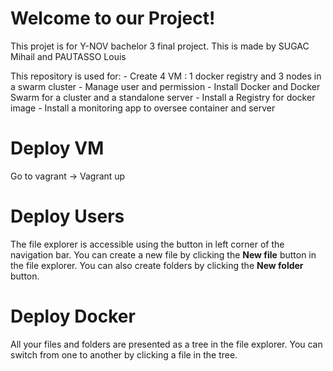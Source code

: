 # Welcome to our Project!
This projet is for Y-NOV bachelor 3 final project.
This is made by SUGAC Mihail and PAUTASSO Louis

This repository is used for: 
	- Create 4 VM : 1 docker registry and 3 nodes in a swarm cluster
	- Manage user and permission
	- Install Docker and Docker Swarm for a cluster and a standalone server
	- Install a Registry for docker image
	- Install a monitoring app to oversee container and server
	
# Deploy VM

Go to vagrant -> Vagrant up

# Deploy Users

The file explorer is accessible using the button in left corner of the navigation bar. You can create a new file by clicking the **New file** button in the file explorer. You can also create folders by clicking the **New folder** button.

# Deploy Docker

All your files and folders are presented as a tree in the file explorer. You can switch from one to another by clicking a file in the tree.
